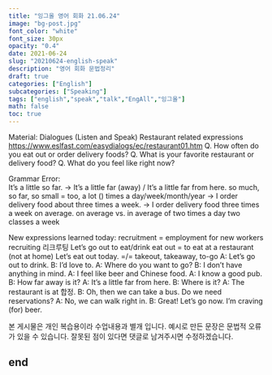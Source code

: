 ```yaml
---
title: "잉그올 영어 회화 21.06.24"
image: "bg-post.jpg"
font_color: "white"
font_size: 30px
opacity: "0.4"
date: 2021-06-24
slug: "20210624-english-speak"
description: "영어 회화 문법정리"
draft: true
categories: ["English"]    
subcategories: ["Speaking"]
tags: ["english","speak","talk","EngAll","잉그올"]
math: false
toc: true
---
```


Material: Dialogues (Listen and Speak)
Restaurant related expressions
https://www.eslfast.com/easydialogs/ec/restaurant01.htm 
Q. How often do you eat out or order delivery foods?
Q. What is your favorite restaurant or delivery food?
Q. What do you feel like right now?

Grammar Error:  
It’s a little so far. → It’s a little far (away) / It’s a little far from here.
so much, so far, so small = too, a lot
() times a day/week/month/year → I order delivery food about three times a week.
→ I order delivery food three times a week on average.
on average vs. in average of 
two times a day
two classes a week


New expressions learned today: 
recruitment = employment for new workers
recruiting 리크루팅
Let’s go out to eat/drink
eat out = to eat at a restaurant (not at home)
Let’s eat out today.
=/= takeout, takeaway, to-go
A: Let’s go out to drink.
B: I’d love to.
A: Where do you want to go?
B: I don’t have anything in mind.
A: I feel like beer and Chinese food.
A: I know a good pub.
B: How far away is it?
A: It’s a little far from here. 
B: Where is it?
A: The restaurant is at 합정. 
B: Oh, then we can take a bus. Do we need reservations?
A: No, we can walk right in.
B: Great! Let’s go now. I’m craving (for) beer.




본 게시물은 개인 복습용이라 수업내용과 별개 입니다.
예시로 만든 문장은 문법적 오류가 있을 수 있습니다. 
잘못된 점이 있다면 댓글로 남겨주시면 수정하겠습니다. 


## end